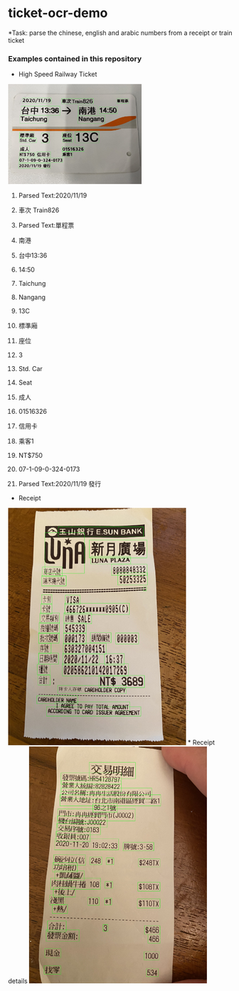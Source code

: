 # ticket-ocr-demo
*Task: parse the chinese, english and arabic numbers from a receipt or train ticket 

### Examples contained in this repository 
* High Speed Railway Ticket 
<img src="ticket_annotated.jpg" alt="High Speed Railway Ticket" width="300"/>

1. Parsed Text:2020/11/19

2. 車次 Train826

3. Parsed Text:單程票

4. 南港

5. 台中13:36

6. 14:50

7. Taichung

8. Nangang

9. 13C

10. 標準廂

11. 座位

12. 3

12. Std. Car

14. Seat

15. 成人

16. 01516326

17. 信用卡

18. 乘客1

19. NT$750

20. 07-1-09-0-324-0173

21. Parsed Text:2020/11/19 發行

* Receipt 
<img src="transaction_annotated.jpg" alt="Receipt" width="400"/>
* Receipt details 
<img src="transaction-detail_annotated.jpg" alt="Receipt" width="400"/>

